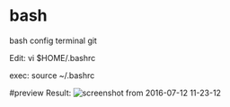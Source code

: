 # bash
bash config terminal git 

Edit: vi $HOME/.bashrc

exec: source ~/.bashrc

#preview Result:
![screenshot from 2016-07-12 11-23-12](https://cloud.githubusercontent.com/assets/2094756/16771121/c0d9be74-4825-11e6-9866-eb94cdb8dd81.png)
